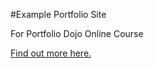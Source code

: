 #Example Portfolio Site

For Portfolio Dojo Online Course

[Find out more here.](http://www.portfoliodojo.com)

